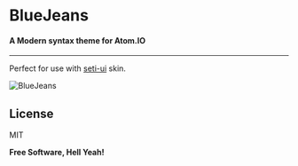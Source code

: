 BlueJeans
=========

#### A Modern syntax theme for Atom.IO
-------------------------------

Perfect for use with [seti-ui] skin.

![BlueJeans](http://pix.toile-libre.org/upload/original/1410629184.png)

License
----

MIT


**Free Software, Hell Yeah!**

[seti-ui]:https://atom.io/themes/seti-ui
